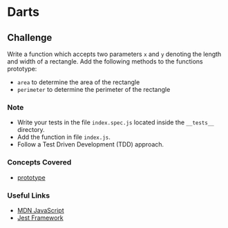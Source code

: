 # Darts

## Challenge

Write a function which accepts two parameters `x` and `y` denoting the length and width of a rectangle. Add the following methods to the functions prototype:

- `area` to determine the area of the rectangle
- `perimeter` to determine the perimeter of the rectangle

### Note

- Write your tests in the file `index.spec.js` located inside the `__tests__` directory.
- Add the function in file `index.js`.
- Follow a Test Driven Development (TDD) approach.

### Concepts Covered

- [prototype](https://developer.mozilla.org/en-US/docs/Web/JavaScript/Reference/Global_Objects/Object/prototype)

### Useful Links

- [MDN JavaScript](https://developer.mozilla.org/en-US/docs/Web/JavaScript)
- [Jest Framework](https://jestjs.io/docs/en/getting-started)
